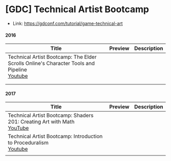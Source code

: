 # [GDC] Technical Artist Bootcamp

- Link: https://gdconf.com/tutorial/game-technical-art



#### 2016



| Title                                                        | Preview | Description |
| ------------------------------------------------------------ | ------- | ----------- |
| Technical Artist Bootcamp: The Elder Scrolls Online's Character Tools and Pipeline<br />[Youtube](https://www.youtube.com/watch?v=EdDotYUpydE) |         |             |
|                                                              |         |             |
|                                                              |         |             |





#### 2017

| Title                                                        | Preview | Description |
| ------------------------------------------------------------ | ------- | ----------- |
| Technical Artist Bootcamp: Shaders 201: Creating Art with Math<br />[YouTube](https://www.youtube.com/watch?v=wfh3iSkNMOQ) |         |             |
| Technical Artist Bootcamp: Introduction to Proceduralism<br />[Youtube](https://www.youtube.com/watch?v=-LHj7-kROoo) |         |             |
|                                                              |         |             |





